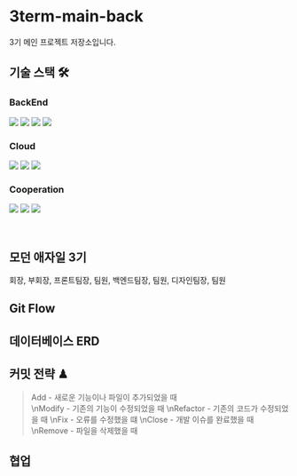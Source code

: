# 3term-main-back
3기 메인 프로젝트 저장소입니다.

## 기술 스택 🛠
<h3 align="left">  
 BackEnd
</h3>
<p align="left">  
  <img src="https://img.shields.io/badge/javascript-F7DF1E?logo=javascript&logoColor=white">
  <img src= "https://img.shields.io/badge/Node-green?logo=node-dot-js&logoColor=white"/>
  <img src= "https://img.shields.io/badge/Express-blue?logo=express"/>
  <img src="https://img.shields.io/badge/mysql-4479A1?logo=mysql&logoColor=white">
</p>  

<h3 align="left">  
  Cloud 
</h3>
<p align="left">
  <img src="https://img.shields.io/badge/AWS-EC2-red?logo=amazon-aws" />
  <img src="https://img.shields.io/badge/AWS-RDS-red?logo=amazon-aws" />
  <img src= "https://img.shields.io/badge/AWS-S3-red?logo=amazon-aws"/>
</p>

<h3 align="left">  
  Cooperation
</h3>
<p align="left">
  <img src="https://img.shields.io/badge/GitHub-100000?logo=github" />
  <img src= "https://img.shields.io/badge/Git-FF4500?logo=git&logoColor=white"/>
  <img src="https://img.shields.io/badge/KakaoWork-white?logo=kakao&logoColor=yellow"/>
</p>
<br/>

## 모던 애자일 3기
회장, 부회장, 프론트팀장, 팀원, 백엔드팀장, 팀원, 디자인팀장, 팀원

## Git Flow

## 데이터베이스 ERD

## 커밋 전략 ♟
> Add - 새로운 기능이나 파일이 추가되었을 때	
> \nModify - 기존의 기능이 수정되었을 때
> \nRefactor - 기존의 코드가 수정되었을 때
> \nFix - 오류를 수정했을 떄
> \nClose - 개발 이슈를 완료했을 때
> \nRemove - 파일을 삭제했을 때

## 협업
